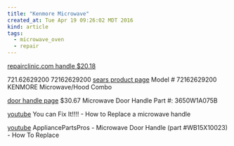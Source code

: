```yaml
---
title: "Kenmore Microwave"
created_at: Tue Apr 19 09:26:02 MDT 2016
kind: article
tags:
  - microwave_oven
  - repair
---
```



<a href="http://www.repairclinic.com/PartDetail/Kenmore-Microwave-Door-Handle/3650W1A075F/1312506?modelNumber=721.80599402&ss=a6b6c70d699267&mr=1" target="_blank">repairclinic.com handle $20.18</a>

721.62629200
72162629200
<a href="https://www.searspartsdirect.com/model-number/72162629200/0582/0123370.html" target="_blank">sears product page</a> Model # 72162629200 KENMORE Microwave/Hood Combo 

<a href="http://www.searspartsdirect.com/kenmore-microwave-parts/3650W1A075B/0022/721/model-72162629200/0582/0123370.html" target="_blank">door handle page</a> $30.67 Microwave Door Handle Part #: 3650W1A075B

<a href="https://www.youtube.com/watch?v=8S7zsWndDfk" target="_blank">youtube</a> You can Fix It!!!! - How to Replace a microwave handle


<a href="https://www.youtube.com/watch?v=sDmFpLSyiDo" target="_blank">youtube</a> AppliancePartsPros - Microwave Door Handle (part #WB15X10023) - How To Replace


<!--
html boilerplate
<a href="" target="_blank"></a>
<img src="" width="400px">
<ul>
  <li></li>
</ul>
<pre>
</pre>
<pre><code>
</code></pre>
-->
